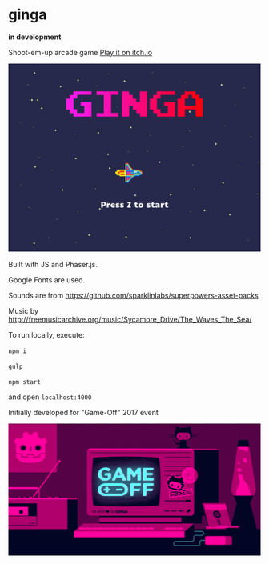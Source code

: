 # ginga

**in development**

Shoot-em-up arcade game [Play it on itch.io](https://kirill-a.itch.io/ginga)

![Ginga](/etc/gameplay.gif)

Built with JS and Phaser.js.

Google Fonts are used.

Sounds are from https://github.com/sparklinlabs/superpowers-asset-packs

Music by http://freemusicarchive.org/music/Sycamore_Drive/The_Waves_The_Sea/

To run locally, execute:

`npm i`

`gulp`

`npm start`

and open `localhost:4000`

Initially developed for "Game-Off" 2017 event

![Event](/etc/gameoff.gif)